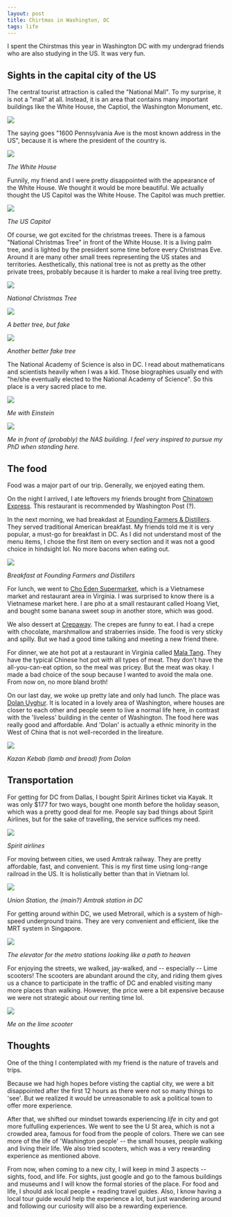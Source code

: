 ```yaml
---
layout: post
title: Chirtmas in Washington, DC
tags: life
---
```


I spent the Chirstmas this year in Washington DC with my undergrad friends who are also studying in the US. It was very fun.

## Sights in the capital city of the US

The central tourist attraction is called the "National Mall". To my surprise, it is not a "mall" at all. Instead, it is an area that contains many important buildings like the White House, the Captiol, the Washington Monument, etc. 

![](https://www.tripsavvy.com/thmb/vpxUv4leV9SDdHLkEBkrsqbzS1s=/1500x0/filters:no_upscale():max_bytes(150000):strip_icc()/TripSavvy_National_Mall_In_Washington_DC_Guide_1038233_V2-45ec4b9553e44f6ea0b684c5519aac8c.png)

The saying goes "1600 Pennsylvania Ave is the most known address in the US", because it is where the president of the country is.

![](/assets/dc/whitehouse.jpeg)

*The White House*

Funnily, my friend and I were pretty disappointed with the appearance of the White House. We thought it would be more beautiful. We actually thought the US Capitol was the White House. The Capitol was much prettier.

![](/assets/dc/capitol.jpeg)

*The US Capitol*

Of course, we got excited for the christmas treees. There is a famous "National Christmas Tree" in front of the White House. It is a living palm tree, and is lighted by the president some time before every Christmas Eve. Around it are many other small trees representing the US states and territories. Aesthetically, this national tree is not as pretty as the other private trees, probably because it is harder to make a real living tree pretty.

![](/assets/dc/national-tree.jpeg)

*National Christmas Tree*

![](/assets/dc/tree.jpeg)

*A better tree, but fake*

![](/assets/dc/tree2.jpeg)

*Another better fake tree*

The National Academy of Science is also in DC. I read about mathematicans and scientists heavily when I was a kid. Those biographies usually end with "he/she eventually elected to the National Academy of Science". So this place is a very sacred place to me.

![](/assets/dc/einstein.jpeg)

*Me with Einstein*

![](/assets/dc/nas.jpeg)

*Me in front of (probably) the NAS building. I feel very inspired to pursue my PhD when standing here.*


## The food
Food was a major part of our trip. Generally, we enjoyed eating them. 

On the night I arrived, I ate leftovers my friends brought from [Chinatown Express](https://maps.app.goo.gl/xm2xGMTfzn2NnKxn8). This restaurant is recommended by Washington Post (?).

In the next morning, we had breakdast at [Founding Farmers & Distillers](https://maps.app.goo.gl/Ak173dyqAbPo7wmg8). They served traditional American breakfast. My friends told me it is very popular, a must-go for breakfast in DC. As I did not understand most of the menu items, I chose the first item on every section and it was not a good choice in hindsight lol. No more bacons when eating out.

![](/assets/dc/founding-farmers.jpeg)

*Breakfast at Founding Farmers and Distillers*

For lunch, we went to [Cho Eden Supermarket](https://maps.app.goo.gl/2nyjmd6xPFqrkFiP8), which is a Vietnamese market and restaurant area in Virginia. I was surprised to know there is a Vietnamese market here. I are pho at a small restaurant called Hoang Viet, and bought some banana sweet soup in another store, which was good.

We also dessert at [Crepaway](https://maps.app.goo.gl/ybATn1JDhkDGpsm58). The crepes are funny to eat. I had a crepe with chocolate, marshmallow and straberries inside. The food is very sticky and spilly. But we had a good time talking and meeting a new friend there.

For dinner, we ate hot pot at a restaurant in Virginia called [Mala Tang](https://maps.app.goo.gl/BWZUJaRhmnjd6gaT8). They have the typical Chinese hot pot with all types of meat. They don't have the all-you-can-eat option, so the meal was pricey. But the meat was okay. I made a bad choice of the soup because I wanted to avoid the mala one. From now on, no more bland broth!

On our last day, we woke up pretty late and only had lunch. The place was [Dolan Uyghur](https://maps.app.goo.gl/oi9kizw8FDQzbGBSA). It is located in a lovely area of Washington, where houses are closer to each other and people seem to live a normal life here, in contrast with the 'liveless' building in the center of Washington. The food here was really good and affordable. And 'Dolan' is actually a ethnic minority in the West of China that is not well-recorded in the lireature. 

![](/assets/dc/kazan-kebab.jpeg)

*Kazan Kebab (lamb and bread) from Dolan*
## Transportation

For getting for DC from Dallas, I bought Spirit Airlines ticket via Kayak. It was only $177 for two ways, bought one month before the holiday season, which was a pretty good deal for me. People say bad things about Spirit Airlines, but for the sake of travelling, the service suffices my need.

![](/assets/dc/spirit.jpeg)

*Spirit airlines*

For moving between cities, we used Amtrak railway. They are pretty affordable, fast, and convenient. This is my first time using long-range railroad in the US. It is holistically better than that in Vietnam lol.

![](/assets/dc/union-station.jpeg)

*Union Station, the (main?) Amtrak station in DC*

For getting around within DC, we used Metrorail, which is a system of high-speed underground trains. They are very convenient and efficient, like the MRT system in Singapore.

![](/assets/dc/metro-elevator.jpeg)

*The elevator for the metro stations looking like a path to heaven*

For enjoying the streets, we walked, jay-walked, and -- especially -- Lime scooters! The scooters are abundant around the city, and riding them gives us a chance to participate in the traffic of DC and enabled visiting many more places than walking. However, the price were a bit expensive because we were not strategic about our renting time lol.

![](/assets/dc/scooter.jpeg)

*Me on the lime scooter*

## Thoughts

One of the thing I contemplated with my friend is the nature of travels and trips. 

Because we had high hopes before visting the captial city, we were a bit disappointed after the first 12 hours as there were not so many things to 'see'. But we realized it would be unreasonable to ask a political town to offer more experience.

After that, we shifted our mindset towards experiencing *life* in city and got more fulfulling experiences. We went to see the U St area, which is not a crowded area, famous for food from the people of colors. There we can see more of the life of 'Washington people' -- the small houses, people walking and living their life. We also tried scooters, which was a very rewarding experience as mentioned above.

From now, when coming to a new city, I will keep in mind 3 aspects -- sights, food, and life. For sights, just google and go to the famous buildings and museums and I will know the formal stories of the place. For food and life, I should ask local people + reading travel guides. Also, I know having a local tour guide would help the experience a lot, but just wandering around and following our curiosity will also be a rewarding experience.